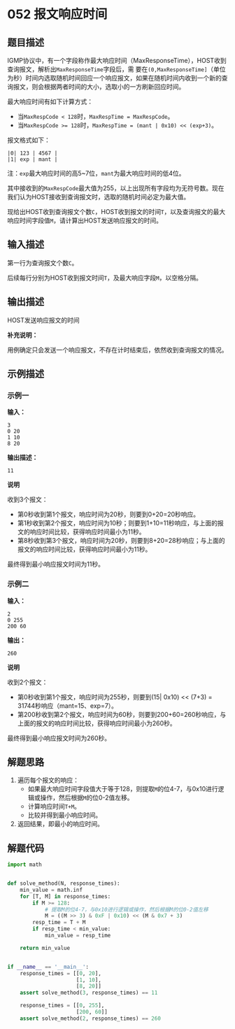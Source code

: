 # 052 报文响应时间

## 题目描述

IGMP协议中，有一个字段称作最大响应时间（MaxResponseTime），HOST收到查询报文，解析出`MaxResponseTime`字段后，需 要在`(0,MaxResponseTime]`（单位为秒）时间内选取随机时间回应一个响应报文，如果在随机时间内收到一个新的查询报文，则会根据两者时间的大小，选取小的一方刷新回应时间。

最大响应时间有如下计算方式：
- 当`MaxRespCode < 128`时，`MaxRespTime = MaxRespCode`。
- 当`MaxRespCode >= 128`时，`MaxRespTime = (mant | 0x10) << (exp+3)`。 

报文格式如下：

```text
|0| 123 | 4567 |
|1| exp | mant |
```

注：`exp`最大响应时间的高5\~7位，`mant`为最大响应时间的低4位。

其中接收到的`MaxRespCode`最大值为255，以上出现所有字段均为无符号数。现在我们认为HOST接收到查询报文时，选取的随机时间必定为最大值。

现给出HOST收到查询报文个数`C`，HOST收到报文的时间`T`，以及查询报文的最大响应时间字段值`M`，请计算出HOST发送响应报文的时间。

## 输入描述

第一行为查询报文个数`C`。

后续每行分别为HOST收到报文时间`T`，及最大响应字段`M`，以空格分隔。

## 输出描述

HOST发送响应报文的时间

**补充说明：**

用例确定只会发送一个响应报文，不存在计时结束后，依然收到查询报文的情况。

## 示例描述

### 示例一

**输入：**
```text
3
0 20
1 10
8 20
```

**输出描述：**
```text
11
```

**说明**

收到3个报文：

- 第0秒收到第1个报文，响应时间为20秒，则要到0+20=20秒响应。
- 第1秒收到第2个报文，响应时间为10秒；则要到1+10=11秒响应，与上面的报文的响应时间比较，获得响应时间最小为11秒。
- 第8秒收到第3个报文，响应时间为20秒，则要到8+20=28秒响应；与上面的报文的响应时间比较，获得响应时间最小为11秒。
  
最终得到最小响应报文时间为11秒。

### 示例二

**输入：**

```text
2
0 255
200 60
```

**输出：**
```text
260
```
**说明**

收到2个报文：

- 第0秒收到第1个报文，响应时间为255秒，则要到(15| 0x10) << (7+3) = 31744秒响应（mant=15、exp=7）。
- 第200秒收到第2个报文，响应时间为60秒，则要到200+60=260秒响应，与上面的报文的响应时间比较，获得响应时间最小为260秒。

最终得到最小响应报文时间为260秒。

## 解题思路

1. 遍历每个报文的响应：
    - 如果最大响应时间字段值大于等于128，则提取`M`的位4-7，与0x10进行逻辑或操作，然后根据`M`的位0-2值左移。
    - 计算响应时间`T+M`。
    - 比较并得到最小响应时间。
2. 返回结果，即最小的响应时间。    

## 解题代码

```python
import math


def solve_method(N, response_times):
    min_value = math.inf
    for [T, M] in response_times:
        if M >= 128:
            # 提取M的位4-7，与0x10进行逻辑或操作，然后根据M的位0-2值左移
            M = ((M >> 3) & 0xF | 0x10) << (M & 0x7 + 3)
        resp_time = T + M
        if resp_time < min_value:
            min_value = resp_time

    return min_value


if __name__ == '__main__':
    response_times = [[0, 20],
                      [1, 10],
                      [8, 20]]
    assert solve_method(3, response_times) == 11

    response_times = [[0, 255],
                      [200, 60]]
    assert solve_method(2, response_times) == 260
```

